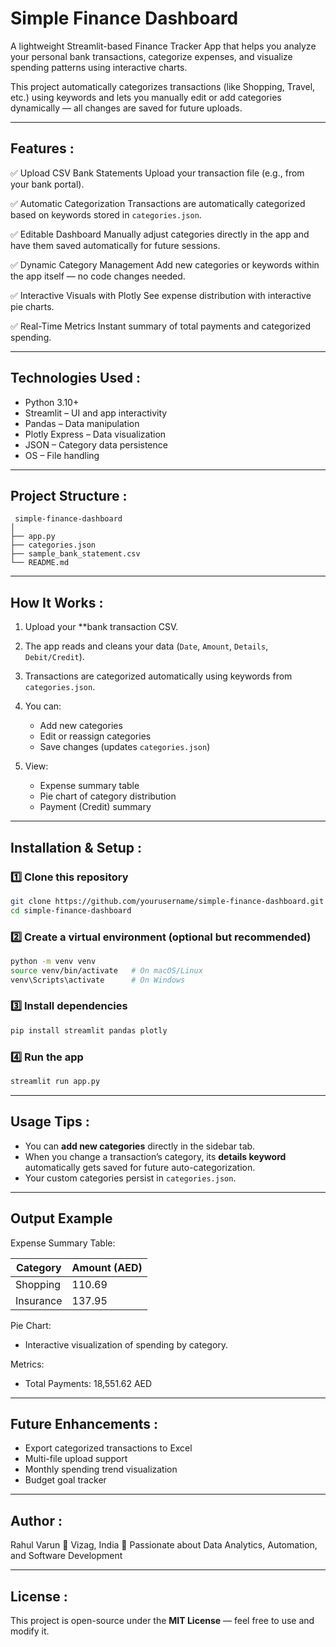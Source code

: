 #  Simple Finance Dashboard

A lightweight Streamlit-based Finance Tracker App that helps you analyze your personal bank transactions, categorize expenses, and visualize spending patterns using interactive charts.

This project automatically categorizes transactions (like Shopping, Travel, etc.) using keywords and lets you manually edit or add categories dynamically — all changes are saved for future uploads.

---------------------------------------------------------------------------------------------------------

##  Features :

✅ Upload CSV Bank Statements
Upload your transaction file (e.g., from your bank portal).

✅ Automatic Categorization
Transactions are automatically categorized based on keywords stored in `categories.json`.

✅ Editable Dashboard
Manually adjust categories directly in the app and have them saved automatically for future sessions.

✅ Dynamic Category Management
Add new categories or keywords within the app itself — no code changes needed.

✅ Interactive Visuals with Plotly
See expense distribution with interactive pie charts.

✅ Real-Time Metrics
Instant summary of total payments and categorized spending.

---------------------------------------------------------------------------------------------------------

##  Technologies Used :

* Python 3.10+
* Streamlit – UI and app interactivity
* Pandas – Data manipulation
* Plotly Express – Data visualization
* JSON – Category data persistence
* OS – File handling

---------------------------------------------------------------------------------------------------------

##  Project Structure :

```
 simple-finance-dashboard
│
├── app.py                    
├── categories.json             
├── sample_bank_statement.csv   
└── README.md                   
```

---------------------------------------------------------------------------------------------------------

##  How It Works :

1. Upload your **bank transaction CSV.
2. The app reads and cleans your data (`Date`, `Amount`, `Details`, `Debit/Credit`).
3. Transactions are categorized automatically using keywords from `categories.json`.
4. You can:

   * Add new categories
   * Edit or reassign categories
   * Save changes (updates `categories.json`)
5. View:

   * Expense summary table
   * Pie chart of category distribution
   * Payment (Credit) summary

---------------------------------------------------------------------------------------------------------

##  Installation & Setup :

### 1️⃣ Clone this repository

```bash
git clone https://github.com/yourusername/simple-finance-dashboard.git
cd simple-finance-dashboard
```

### 2️⃣ Create a virtual environment (optional but recommended)

```bash
python -m venv venv
source venv/bin/activate   # On macOS/Linux
venv\Scripts\activate      # On Windows
```

### 3️⃣ Install dependencies

```bash
pip install streamlit pandas plotly
```

### 4️⃣ Run the app

```bash
streamlit run app.py
```

---------------------------------------------------------------------------------------------------------

##  Usage Tips :

* You can **add new categories** directly in the sidebar tab.
* When you change a transaction’s category, its **details keyword** automatically gets saved for future auto-categorization.
* Your custom categories persist in `categories.json`.

---------------------------------------------------------------------------------------------------------

##  Output Example

Expense Summary Table:

| Category  | Amount (AED) |
| --------- | ------------ |
| Shopping  | 110.69       |
| Insurance | 137.95       |

Pie Chart:

* Interactive visualization of spending by category.

Metrics:

* Total Payments: 18,551.62 AED

---------------------------------------------------------------------------------------------------------

## Future Enhancements :

* Export categorized transactions to Excel
* Multi-file upload support
* Monthly spending trend visualization
* Budget goal tracker

---------------------------------------------------------------------------------------------------------

##  Author :

Rahul Varun
📍 Vizag, India
💼 Passionate about Data Analytics, Automation, and Software Development

---------------------------------------------------------------------------------------------------------

##  License :

This project is open-source under the **MIT License** — feel free to use and modify it.
